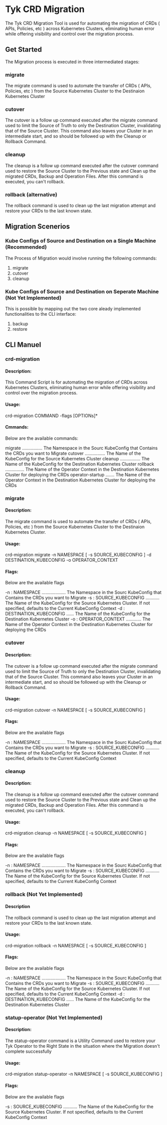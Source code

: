 # Tyk CRD Migration

The Tyk CRD Migration Tool is used for automating the migration of CRDs ( APIs, Policies, etc ) across Kubernetes Clusters, eliminating human error while offering visibility and control over the migration process.

## Get Started

The Migration process is executed in three intermediated stages:

### migrate

The migrate command is used to automate the transfer of CRDs ( APIs, Policies, etc ) from the Source Kubernetes Cluster to the Destinaion Kubernetes Cluster

### cutover

The cutover is a follow up command executed after the migrate command used to limit the Source of Truth to only the Destination Cluster, invalidating that of the Source Cluster. This command also leaves your Cluster in an intermediate start, and so should be followed up with the Cleanup or Rollback Command.

### cleanup

The cleanup is a follow up command executed after the cutover command used to restore the Source Cluster to the Previous state and Clean up the migrated CRDs, Backup and Operation Files. After this command is executed, you can't rollback.

### rollback (alternative)

The rollback command is used to clean up the last migration attempt and restore your CRDs to the last known state.

## Migration Scenerios

### Kube Configs of Source and Destination on a Single Machine (Recommended)

The Process of Migration would involve running the following commands:
1. migrate
2. cutover
3. cleanup

### Kube Configs of Source and Destination on Seperate Machine (Not Yet Implemented)

This is possible by mapping out the two core aleady implemented functionalities to the CLI interface:

1. backup
2. restore

## CLI Manuel

### crd-migration

#### Description:

This Command Script is for automating the migration of CRDs across Kubernetes Clusters, eliminating human error while offering visibility and control over the migration process.

#### Usage: 

crd-migration COMMAND -flags [OPTIONs]*
  
#### Cmmands:

 Below are the available commands:

  migrate ................ The Namespace in the Sourc KubeConfig that Contains the CRDs you want to Migrate
  cutover ................ The Name of the KubeConfig for the Source Kubernetes Cluster
  cleanup ................ The Name of the KubeConfig for the Destination Kubernetes Cluster
  rollback ............... The Name of the Operator Context in the Destination Kubernetes Cluster for deploying the CRDs
  operator-startup ....... The Name of the Operator Context in the Destination Kubernetes Cluster for deploying the CRDs

### migrate

#### Description:

The migrate command is used to automate the transfer of CRDs ( APIs, Policies, etc ) from the Source Kubernetes Cluster to the Destinaion Kubernetes Cluster.

#### Usage: 

crd-migration migrate -n NAMESPACE [ -s SOURCE_KUBECONFIG ] -d DESTINATION_KUBECONFIG -o OPERATOR_CONTEXT

#### Flags:

Below are the available flags

  -n : NAMESPACE ................... The Namespace in the Sourc KubeConfig that Contains the CRDs you want to Migrate
  -s : SOURCE_KUBECONFIG ........... The Name of the KubeConfig for the Source Kubernetes Cluster. If not specified, defaults to the Current KubeConfig Context
  -d : DESTINATION_KUBECONFIG ...... The Name of the KubeConfig for the Destination Kubernetes Cluster
  -o : OPERATOR_CONTEXT ............ The Name of the Operator Context in the Destination Kubernetes Cluster for deploying the CRDs

### cutover

#### Description:

The cutover is a follow up command executed after the migrate command used to limit the Source of Truth to only the Destination Cluster, invalidating that of the Source Cluster. This command also leaves your Cluster in an intermediate start, and so should be followed up with the Cleanup or Rollback Command.

#### Usage:

crd-migration cutover -n NAMESPACE [ -s SOURCE_KUBECONFIG ]

#### Flags:

Below are the available flags

  -n : NAMESPACE ................... The Namespace in the Sourc KubeConfig that Contains the CRDs you want to Migrate
  -s : SOURCE_KUBECONFIG ........... The Name of the KubeConfig for the Source Kubernetes Cluster. If not specified, defaults to the Current KubeConfig Context

### cleanup

#### Description:

The cleanup is a follow up command executed after the cutover command used to restore the Source Cluster to the Previous state and Clean up the migrated CRDs, Backup and Operation Files. After this command is executed, you can't rollback.

#### Usage:

crd-migration cleanup -n NAMESPACE [ -s SOURCE_KUBECONFIG ]

#### Flags:

Below are the available flags

  -n : NAMESPACE ................... The Namespace in the Sourc KubeConfig that Contains the CRDs you want to Migrate
  -s : SOURCE_KUBECONFIG ........... The Name of the KubeConfig for the Source Kubernetes Cluster. If not specified, defaults to the Current KubeConfig Context

### rollback (Not Yet Implemented)

#### Description

The rollback command is used to clean up the last migration attempt and restore your CRDs to the last known state.

#### Usage:

crd-migration rollback -n NAMESPACE [ -s SOURCE_KUBECONFIG ]

#### Flags:

Below are the available flags

  -n : NAMESPACE ................... The Namespace in the Sourc KubeConfig that Contains the CRDs you want to Migrate
  -s : SOURCE_KUBECONFIG ........... The Name of the KubeConfig for the Source Kubernetes Cluster. If not specified, defaults to the Current KubeConfig Context
  -d : DESTINATION_KUBECONFIG ...... The Name of the KubeConfig for the Destination Kubernetes Cluster

### statup-operator (Not Yet Implemented)

#### Description:

The statup-operator command is a Utility Command used to restore your Tyk Operator to the Right State in the situation where the Migration doesn't complete successfully

#### Usage:

crd-migration statup-operator -n NAMESPACE [ -s SOURCE_KUBECONFIG ]

#### Flags:

Below are the available flags

  -s : SOURCE_KUBECONFIG ........... The Name of the KubeConfig for the Source Kubernetes Cluster. If not specified, defaults to the Current KubeConfig Context